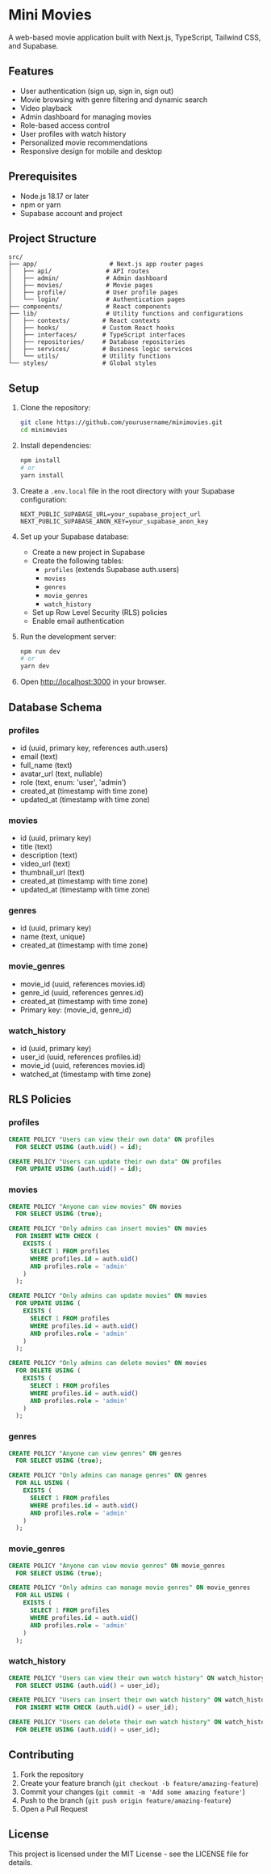 # Mini Movies

A web-based movie application built with Next.js, TypeScript, Tailwind CSS, and Supabase.

## Features

- User authentication (sign up, sign in, sign out)
- Movie browsing with genre filtering and dynamic search
- Video playback
- Admin dashboard for managing movies
- Role-based access control
- User profiles with watch history
- Personalized movie recommendations
- Responsive design for mobile and desktop

## Prerequisites

- Node.js 18.17 or later
- npm or yarn
- Supabase account and project

## Project Structure

```
src/
├── app/                    # Next.js app router pages
│   ├── api/               # API routes
│   ├── admin/             # Admin dashboard
│   ├── movies/            # Movie pages
│   ├── profile/           # User profile pages
│   └── login/             # Authentication pages
├── components/            # React components
├── lib/                   # Utility functions and configurations
│   ├── contexts/         # React contexts
│   ├── hooks/            # Custom React hooks
│   ├── interfaces/       # TypeScript interfaces
│   ├── repositories/     # Database repositories
│   ├── services/         # Business logic services
│   └── utils/            # Utility functions
└── styles/               # Global styles
```

## Setup

1. Clone the repository:
   ```bash
   git clone https://github.com/yourusername/minimovies.git
   cd minimovies
   ```

2. Install dependencies:
   ```bash
   npm install
   # or
   yarn install
   ```

3. Create a `.env.local` file in the root directory with your Supabase configuration:
   ```
   NEXT_PUBLIC_SUPABASE_URL=your_supabase_project_url
   NEXT_PUBLIC_SUPABASE_ANON_KEY=your_supabase_anon_key
   ```

4. Set up your Supabase database:
   - Create a new project in Supabase
   - Create the following tables:
     - `profiles` (extends Supabase auth.users)
     - `movies`
     - `genres`
     - `movie_genres`
     - `watch_history`
   - Set up Row Level Security (RLS) policies
   - Enable email authentication

5. Run the development server:
   ```bash
   npm run dev
   # or
   yarn dev
   ```

6. Open [http://localhost:3000](http://localhost:3000) in your browser.

## Database Schema

### profiles
- id (uuid, primary key, references auth.users)
- email (text)
- full_name (text)
- avatar_url (text, nullable)
- role (text, enum: 'user', 'admin')
- created_at (timestamp with time zone)
- updated_at (timestamp with time zone)

### movies
- id (uuid, primary key)
- title (text)
- description (text)
- video_url (text)
- thumbnail_url (text)
- created_at (timestamp with time zone)
- updated_at (timestamp with time zone)

### genres
- id (uuid, primary key)
- name (text, unique)
- created_at (timestamp with time zone)

### movie_genres
- movie_id (uuid, references movies.id)
- genre_id (uuid, references genres.id)
- created_at (timestamp with time zone)
- Primary key: (movie_id, genre_id)

### watch_history
- id (uuid, primary key)
- user_id (uuid, references profiles.id)
- movie_id (uuid, references movies.id)
- watched_at (timestamp with time zone)

## RLS Policies

### profiles
```sql
CREATE POLICY "Users can view their own data" ON profiles
  FOR SELECT USING (auth.uid() = id);

CREATE POLICY "Users can update their own data" ON profiles
  FOR UPDATE USING (auth.uid() = id);
```

### movies
```sql
CREATE POLICY "Anyone can view movies" ON movies
  FOR SELECT USING (true);

CREATE POLICY "Only admins can insert movies" ON movies
  FOR INSERT WITH CHECK (
    EXISTS (
      SELECT 1 FROM profiles
      WHERE profiles.id = auth.uid()
      AND profiles.role = 'admin'
    )
  );

CREATE POLICY "Only admins can update movies" ON movies
  FOR UPDATE USING (
    EXISTS (
      SELECT 1 FROM profiles
      WHERE profiles.id = auth.uid()
      AND profiles.role = 'admin'
    )
  );

CREATE POLICY "Only admins can delete movies" ON movies
  FOR DELETE USING (
    EXISTS (
      SELECT 1 FROM profiles
      WHERE profiles.id = auth.uid()
      AND profiles.role = 'admin'
    )
  );
```

### genres
```sql
CREATE POLICY "Anyone can view genres" ON genres
  FOR SELECT USING (true);

CREATE POLICY "Only admins can manage genres" ON genres
  FOR ALL USING (
    EXISTS (
      SELECT 1 FROM profiles
      WHERE profiles.id = auth.uid()
      AND profiles.role = 'admin'
    )
  );
```

### movie_genres
```sql
CREATE POLICY "Anyone can view movie genres" ON movie_genres
  FOR SELECT USING (true);

CREATE POLICY "Only admins can manage movie genres" ON movie_genres
  FOR ALL USING (
    EXISTS (
      SELECT 1 FROM profiles
      WHERE profiles.id = auth.uid()
      AND profiles.role = 'admin'
    )
  );
```

### watch_history
```sql
CREATE POLICY "Users can view their own watch history" ON watch_history
  FOR SELECT USING (auth.uid() = user_id);

CREATE POLICY "Users can insert their own watch history" ON watch_history
  FOR INSERT WITH CHECK (auth.uid() = user_id);

CREATE POLICY "Users can delete their own watch history" ON watch_history
  FOR DELETE USING (auth.uid() = user_id);
```

## Contributing

1. Fork the repository
2. Create your feature branch (`git checkout -b feature/amazing-feature`)
3. Commit your changes (`git commit -m 'Add some amazing feature'`)
4. Push to the branch (`git push origin feature/amazing-feature`)
5. Open a Pull Request

## License

This project is licensed under the MIT License - see the LICENSE file for details. 